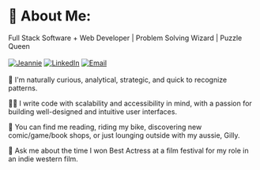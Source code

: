 # 💫 About Me:
Full Stack Software + Web Developer | Problem Solving Wizard | Puzzle Queen
<br>
<br>
[![Jeannie](https://img.shields.io/badge/-jeannie.dev-yellowgreen?style=for-the-badge)](https://www.jeannie.dev) 
[![LinkedIn](https://img.shields.io/badge/-LinkedIn-blue?style=for-the-badge&logo=linkedin)](https://linkedin.com/in/JeannieBranstrator) 
[![Email](https://img.shields.io/badge/-gmail-orange?style=for-the-badge&logo=gmail)](mailto:jmbranstrator@gmail.com) 
<br>
<br>
🧩  I'm naturally curious, analytical, strategic, and quick to recognize patterns.

👯‍♀️  I write code with scalability and accessibility in mind, with a passion for building well-designed and intuitive user interfaces. 

🌻  You can find me reading, riding my bike, discovering new comic/game/book shops, or just lounging outside with my aussie, Gilly. 

🤠  Ask me about the time I won Best Actress at a film festival for my role in an indie western film.

